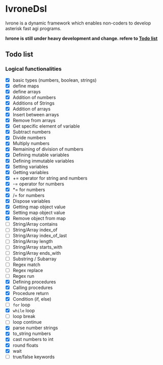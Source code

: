 # IvroneDsl

Ivrone is a dynamic framework which enables non-coders to develop asterisk
fast agi programs.

**Ivrone is still under heavy development and change. refere to [Todo list](#todo-list)**

## Todo list

### Logical functionalities
 - [x] basic types (numbers, boolean, strings)
 - [x] define maps
 - [x] define arrays
 - [x] Addition of numbers
 - [x] Additions of Strings
 - [x] Addition of arrays
 - [x] Insert between arrays
 - [x] Remove from arrays
 - [x] Get specific element of variable
 - [x] Subtract numbers
 - [x] Divide numbers
 - [x] Multiply numbers
 - [x] Remaining of division of numbers
 - [x] Defining mutable variables
 - [x] Defining immutable variables
 - [x] Setting variables
 - [x] Getting variables
 - [x] += operator for string and numbers
 - [x] -= operator for numbers
 - [x] \*= for numbers
 - [x] /= for numbers
 - [x] Dispose variables
 - [x] Getting map object value
 - [x] Setting map object value
 - [x] Remove object from map
 - [ ] String/Array contains
 - [ ] String/Array index_of
 - [ ] String/Array index_of_last
 - [ ] String/Array length
 - [ ] String/Array starts_with
 - [ ] String/Array ends_with
 - [ ] Substring / Subarray
 - [ ] Regex match
 - [ ] Regex replace
 - [ ] Regex run
 - [x] Defining procedures
 - [x] Calling procedures
 - [x] Procedure return
 - [x] Condition (if, else)
 - [ ] `for` loop
 - [x] `while` loop
 - [ ] loop break
 - [ ] loop continue
 - [x] parse number strings
 - [x] to_string numbers
 - [x] cast numbers to int
 - [x] round floats
 - [x] wait
 - [ ] true/false keywords
